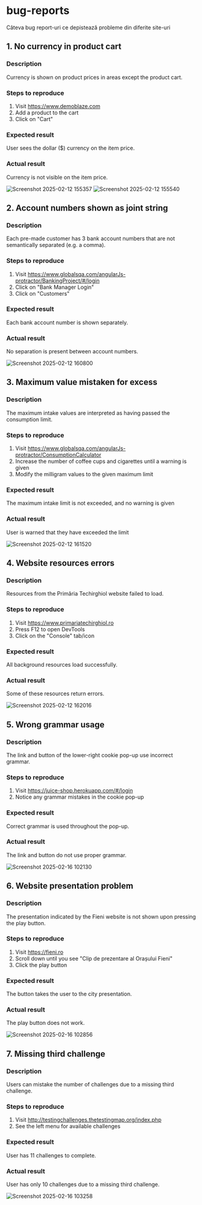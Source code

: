 # bug-reports
Câteva bug report-uri ce depistează probleme din diferite site-uri
## 1. No currency in product cart
### Description
Currency is shown on product prices in areas except the product cart.
### Steps to reproduce
1. Visit https://www.demoblaze.com
2. Add a product to the cart
3. Click on "Cart"
### Expected result
User sees the dollar ($) currency on the item price.
### Actual result
Currency is not visible on the item price.<br/>

![Screenshot 2025-02-12 155357](https://github.com/user-attachments/assets/3edbe193-a4a6-41a6-b753-7f73d3fb0f0a)
![Screenshot 2025-02-12 155540](https://github.com/user-attachments/assets/2a22cb46-4afe-46d0-8cef-d129b0e33583)
## 2. Account numbers shown as joint string
### Description
Each pre-made customer has 3 bank account numbers that are not semantically separated (e.g. a comma).
### Steps to reproduce
1. Visit https://www.globalsqa.com/angularJs-protractor/BankingProject/#/login
2. Click on "Bank Manager Login"
3. Click on "Customers"
### Expected result
Each bank account number is shown separately.
### Actual result
No separation is present between account numbers.<br/>

![Screenshot 2025-02-12 160800](https://github.com/user-attachments/assets/ef4d5ac2-2206-4fbd-a2d4-156b689696d0)
## 3. Maximum value mistaken for excess
### Description
The maximum intake values are interpreted as having passed the consumption limit.
### Steps to reproduce
1. Visit https://www.globalsqa.com/angularJs-protractor/ConsumptionCalculator
2. Increase the number of coffee cups and cigarettes until a warning is given
3. Modify the milligram values to the given maximum limit
### Expected result
The maximum intake limit is not exceeded, and no warning is given
### Actual result
User is warned that they have exceeded the limit<br/>

![Screenshot 2025-02-12 161520](https://github.com/user-attachments/assets/601469f6-a556-4e23-a45d-15bf075379b9)
## 4. Website resources errors
### Description
Resources from the Primăria Techirghiol website failed to load.
### Steps to reproduce
1. Visit https://www.primariatechirghiol.ro
2. Press F12 to open DevTools
3. Click on the "Console" tab/icon
### Expected result
All background resources load successfully.
### Actual result
Some of these resources return errors.<br/>

![Screenshot 2025-02-12 162016](https://github.com/user-attachments/assets/ef5d1e91-69df-42e7-a4b7-7535f8b71b28)
## 5. Wrong grammar usage
### Description
The link and button of the lower-right cookie pop-up use incorrect grammar.
### Steps to reproduce
1. Visit https://juice-shop.herokuapp.com/#/login
2. Notice any grammar mistakes in the cookie pop-up
### Expected result
Correct grammar is used throughout the pop-up.
### Actual result
The link and button do not use proper grammar.<br/>

![Screenshot 2025-02-16 102130](https://github.com/user-attachments/assets/58923d72-e6ce-49c1-8fbf-3989e941c1e5)
## 6. Website presentation problem
### Description
The presentation indicated by the Fieni website is not shown upon pressing the play button.
### Steps to reproduce
1. Visit https://fieni.ro
2. Scroll down until you see "Clip de prezentare al Orașului Fieni"
3. Click the play button
### Expected result
The button takes the user to the city presentation.
### Actual result
The play button does not work.<br/>

![Screenshot 2025-02-16 102856](https://github.com/user-attachments/assets/958b7138-e98e-4d3e-901b-cd989bee4a18)
## 7. Missing third challenge
### Description
Users can mistake the number of challenges due to a missing third challenge.
### Steps to reproduce
1. Visit http://testingchallenges.thetestingmap.org/index.php
2. See the left menu for available challenges
### Expected result
User has 11 challenges to complete.
### Actual result
User has only 10 challenges due to a missing third challenge.<br/>

![Screenshot 2025-02-16 103258](https://github.com/user-attachments/assets/65e1801d-a632-4692-bea6-d36b7c6d3793)
